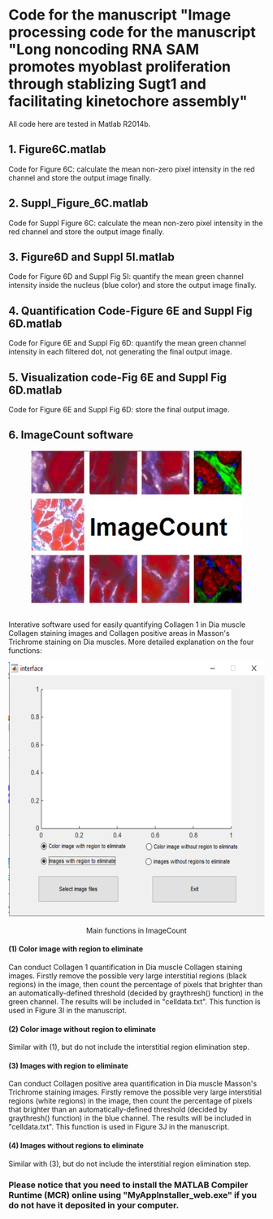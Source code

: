 Code for the manuscript "Image processing code for the manuscript "Long noncoding RNA SAM promotes myoblast proliferation through stablizing Sugt1 and facilitating kinetochore assembly"
===
All code here are tested in Matlab R2014b.

## 1. Figure6C.matlab
Code for Figure 6C: calculate the mean non-zero pixel intensity in the red channel and store the output image finally.

## 2. Suppl_Figure_6C.matlab
Code for Suppl Figure 6C: calculate the mean non-zero pixel intensity in the red channel and store the output image finally.

## 3. Figure6D and Suppl 5I.matlab
Code for Figure 6D and Suppl Fig 5I: quantify the mean green channel intensity inside the nucleus (blue color) and store the output image finally.

## 4. Quantification Code-Figure 6E and Suppl Fig 6D.matlab
Code for Figure 6E and Suppl Fig 6D: quantify the mean green channel intensity in each filtered dot, not generating the final output image.

## 5. Visualization code-Fig 6E and Suppl Fig 6D.matlab
Code for Figure 6E and Suppl Fig 6D: store the final output image.

## 6. ImageCount software
<div align=center><img height="300" src="https://github.com/jieyuanCUHK/SAM_paper/raw/master/ImageCount_introduction.png"/></div><br>

Interative software used for easily quantifying Collagen 1 in Dia muscle Collagen staining images and Collagen positive areas in Masson's Trichrome staining on Dia muscles. 
More detailed explanation on the four functions:

<div align=center><img height="500" src="https://github.com/jieyuanCUHK/SAM_paper/raw/master/ImageCount_mainfunctions.png"/></div><br>
<div style="font-color: blue" align=center>Main functions in ImageCount</div>

#### (1) Color image with region to eliminate
Can conduct Collagen 1 quantification in Dia muscle Collagen staining images. Firstly remove the possible very large interstitial regions (black regions) in the image, 
then count the percentage of pixels that brighter than an automatically-defined threshold (decided by graythresh() function) in the green channel. The results will be included in "celldata.txt".
This function is used in Figure 3I in the manuscript.

#### (2) Color image without region to eliminate
Similar with (1), but do not include the interstitial region elimination step.

#### (3) Images with region to eliminate
Can conduct Collagen positive area quantification in Dia muscle Masson's Trichrome staining images. Firstly remove the possible very large interstitial regions (white regions) in the image, 
then count the percentage of pixels that brighter than an automatically-defined threshold (decided by graythresh() function) in the blue channel. The results will be included in "celldata.txt".
This function is used in Figure 3J in the manuscript.

#### (4) Images without regions to eliminate
Similar with (3), but do not include the interstitial region elimination step.

### Please notice that you need to install the MATLAB Compiler Runtime (MCR) online using "MyAppInstaller_web.exe" if you do not have it deposited in your computer.
